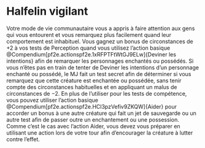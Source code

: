 # Halfelin vigilant

<p>Votre mode de vie communautaire vous a appris à faire attention aux gens qui vous entourent et vous remarquez plus facilement quand leur comportement est inhabituel. Vous gagnez un bonus de circonstances de +2 à vos tests de Perception quand vous utilisez l’action basique @Compendium[pf2e.actionspf2e.1xRFPTFtWtGJ9ELw]{Deviner les intentions} afin de remarquer les personnages enchantés ou possédés. Si vous n’êtes pas en train de tenter de Deviner les intentions d’un personnage enchanté ou possédé, le MJ fait un test secret afin de déterminer si vous remarquez que cette créature est enchantée ou possédée, sans tenir compte des circonstances habituelles et en appliquant un malus de circonstances de −2. En plus de l’utiliser pour les tests de compétence, vous pouvez utiliser l’action basique @Compendium[pf2e.actionspf2e.HCl3pzVefiv9ZKQW]{Aider} pour accorder un bonus à une autre créature qui fait un jet de sauvegarde ou un autre test afin de passer outre un enchantement ou une possession. Comme c’est le cas avec l’action Aider, vous devez vous préparer en utilisant une action lors de votre tour afin d’encourager la créature à lutter contre l’effet.</p>